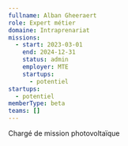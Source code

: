 ```yaml
---
fullname: Alban Gheeraert
role: Expert métier
domaine: Intraprenariat
missions:
  - start: 2023-03-01
    end: 2024-12-31
    status: admin
    employer: MTE
    startups:
      - potentiel
startups:
  - potentiel
memberType: beta
teams: []
---
```

Chargé de mission photovoltaïque